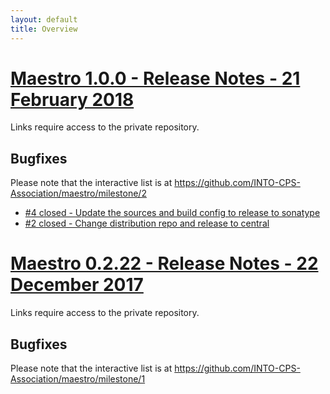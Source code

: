 ```yaml
---
layout: default
title: Overview
---
```


<link rel="stylesheet" href="css/releases.css"><script src="http://code.jquery.com/jquery-1.11.1.min.js"></script><script src="javascripts/moment-with-langs.js"></script><script src="javascripts/github-releases.js"></script><script>updateFrontPage();</script>


# [Maestro 1.0.0 - Release Notes - 21 February 2018](https://github.com/INTO-CPS-Association/maestro/milestone/2)

Links require access to the private repository.

## Bugfixes

Please note that the interactive list is at <https://github.com/INTO-CPS-Association/maestro/milestone/2>

* [#4 closed - Update the sources and build config to release to sonatype](https://github.com/INTO-CPS-Association/maestro/issues/4)
* [#2 closed - Change distribution repo and release to central](https://github.com/INTO-CPS-Association/maestro/issues/2)

# [Maestro 0.2.22 - Release Notes - 22 December 2017](https://github.com/INTO-CPS-Association/maestro/milestone/1)

Links require access to the private repository.

## Bugfixes

Please note that the interactive list is at <https://github.com/INTO-CPS-Association/maestro/milestone/1>

